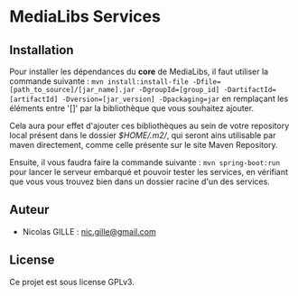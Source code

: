 # MediaLibs Services

## Installation

Pour installer les dépendances du **core** de MediaLibs, 
il faut utiliser la commande suivante : 
`mvn install:install-file -Dfile=[path_to_source]/[jar_name].jar -DgroupId=[group_id] -DartifactId=[artifactId] -Dversion=[jar_version] -Dpackaging=jar`
en remplaçant les éléments entre '[]' par la bibliothèque que vous souhaitez ajouter.

Cela aura pour effet d'ajouter ces bibliothèques au sein de votre repository 
local présent dans le dossier *$HOME/.m2/*, qui seront ains utilisable 
par maven directement, comme celle présente sur le site Maven Repository.

Ensuite, il vous faudra faire la commande suivante :
`mvn spring-boot:run` pour lancer le serveur embarqué et 
pouvoir tester les services, en vérifiant que vous vous trouvez
bien dans un dossier racine d'un des services.

## Auteur 
- Nicolas GILLE : <nic.gille@gmail.com>

## License 
Ce projet est sous license GPLv3.

